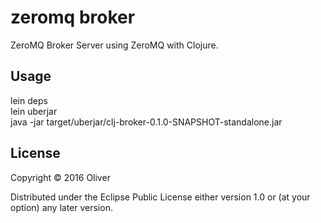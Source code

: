 # zeromq broker

ZeroMQ Broker Server using ZeroMQ with Clojure.

## Usage
lein deps  
lein uberjar  
java -jar target/uberjar/clj-broker-0.1.0-SNAPSHOT-standalone.jar  

## License

Copyright © 2016 Oliver

Distributed under the Eclipse Public License either version 1.0 or (at
your option) any later version.
